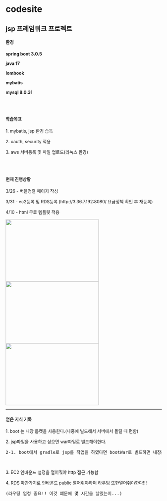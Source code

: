 # codesite  
jsp 프레임워크 프로젝트  
------------------------------------------------  
<h4>환경<h4>
<p>spring boot 3.0.5</p>
<p>java 17</p>
<p>lombook</p>
<p>mybatis</p>
<p>mysql 8.0.31</p>
<br/>
<br/>
<h4>학습목표</h4>
<p>1. mybatis, jsp 환경 습득</p>
<p>2. oauth, security 적용</p>
<p>3. aws 서버등록 및 파일 업로드(리눅스 환경)</p>
<br/>
<br/>
<h4>현재 진행상황</h4>
<p>3/26 - 버블정렬 페이지 작성</p>
<p>3/31 - ec2등록 및 RDS등록 (http://3.36.7.192:8080/ 요금정책 확인 후 재등록) </p>
<p>4/10 - html 무료 템플릿 적용</p>
<img src="https://user-images.githubusercontent.com/110438208/230780762-61d31af6-c447-4080-924d-be63083f9fd0.png" width="300px" height="200px"/>
<img src="https://user-images.githubusercontent.com/110438208/230780829-9202a358-6866-43a2-a70d-d9f30ce26662.png" width="300px" height="200px"/>
<img src="https://user-images.githubusercontent.com/110438208/230780901-490280b6-2da2-4c24-94fd-fd0f825e7a61.png" width="300px" height="200px"/>

---------------------------------------------------
<h4>얻은 지식 기록</h4>
<p>1. boot 는 내장 톰캣을 사용한다.(나중에 빌드해서 서버에서 돌릴 때 편함)</p>
<p>2. jsp파일을 사용하고 싶으면 war파일로 빌드해야한다.  </p>
<pre>2-1. boot에서 gradle로 jsp를 작업을 하였다면 bootWar로 빌드하면 내장톰캣이면서 jsp사용가능  </pre>
<br/>
<p>3. EC2 인바운드 설정을 열어줘야 http 접근 가능함  </p>
<p>4. RDS 마찬가지로 인바운드 public 열어줘야하며 라우팅 또한열어줘야한다!!!</p>
<pre>(라우팅 엄청 중요!! 이것 떄문에 몇 시간을 날렸는지...)  </pre>
